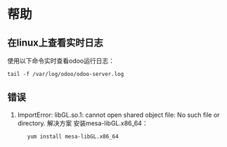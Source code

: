 # 帮助
## 在linux上查看实时日志
使用以下命令实时查看odoo运行日志：
```editorconfig
tail -f /var/log/odoo/odoo-server.log 
``` 

## 错误
1.  ImportError: libGL.so.1: cannot open shared object file: No such file or directory. 
    解决方案 安装mesa-libGL.x86_64：
    ```editorconfig
       yum install mesa-libGL.x86_64
    ``` 